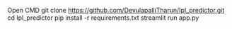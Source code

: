 Open CMD 
git clone https://github.com/DevulapalliTharun/Ipl_predictor.git
cd Ipl_predictor
pip install -r requirements.txt
streamlit run app.py
